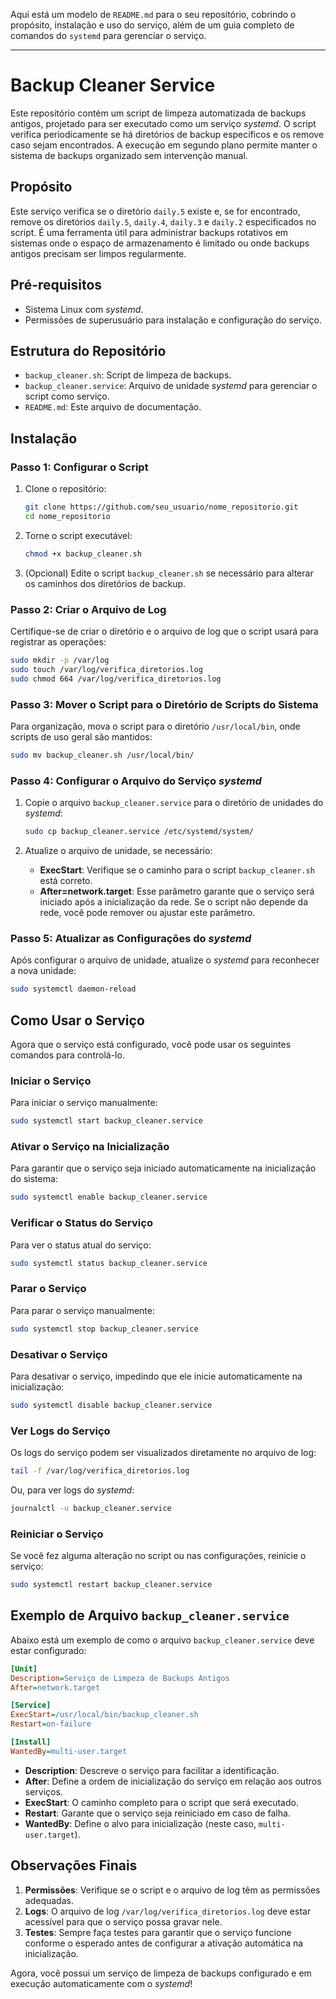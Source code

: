 Aqui está um modelo de `README.md` para o seu repositório, cobrindo o propósito, instalação e uso do serviço, além de um guia completo de comandos do `systemd` para gerenciar o serviço.

---

# Backup Cleaner Service

Este repositório contém um script de limpeza automatizada de backups antigos, projetado para ser executado como um serviço *systemd*. O script verifica periodicamente se há diretórios de backup específicos e os remove caso sejam encontrados. A execução em segundo plano permite manter o sistema de backups organizado sem intervenção manual.

## Propósito

Este serviço verifica se o diretório `daily.5` existe e, se for encontrado, remove os diretórios `daily.5`, `daily.4`, `daily.3` e `daily.2` especificados no script. É uma ferramenta útil para administrar backups rotativos em sistemas onde o espaço de armazenamento é limitado ou onde backups antigos precisam ser limpos regularmente.

## Pré-requisitos

- Sistema Linux com *systemd*.
- Permissões de superusuário para instalação e configuração do serviço.

## Estrutura do Repositório

- `backup_cleaner.sh`: Script de limpeza de backups.
- `backup_cleaner.service`: Arquivo de unidade *systemd* para gerenciar o script como serviço.
- `README.md`: Este arquivo de documentação.

## Instalação

### Passo 1: Configurar o Script

1. Clone o repositório:

   ```bash
   git clone https://github.com/seu_usuario/nome_repositorio.git
   cd nome_repositorio
   ```

2. Torne o script executável:

   ```bash
   chmod +x backup_cleaner.sh
   ```

3. (Opcional) Edite o script `backup_cleaner.sh` se necessário para alterar os caminhos dos diretórios de backup.

### Passo 2: Criar o Arquivo de Log

Certifique-se de criar o diretório e o arquivo de log que o script usará para registrar as operações:

```bash
sudo mkdir -p /var/log
sudo touch /var/log/verifica_diretorios.log
sudo chmod 664 /var/log/verifica_diretorios.log
```

### Passo 3: Mover o Script para o Diretório de Scripts do Sistema

Para organização, mova o script para o diretório `/usr/local/bin`, onde scripts de uso geral são mantidos:

```bash
sudo mv backup_cleaner.sh /usr/local/bin/
```

### Passo 4: Configurar o Arquivo do Serviço *systemd*

1. Copie o arquivo `backup_cleaner.service` para o diretório de unidades do *systemd*:

   ```bash
   sudo cp backup_cleaner.service /etc/systemd/system/
   ```

2. Atualize o arquivo de unidade, se necessário:

   - **ExecStart**: Verifique se o caminho para o script `backup_cleaner.sh` está correto.
   - **After=network.target**: Esse parâmetro garante que o serviço será iniciado após a inicialização da rede. Se o script não depende da rede, você pode remover ou ajustar este parâmetro.

### Passo 5: Atualizar as Configurações do *systemd*

Após configurar o arquivo de unidade, atualize o *systemd* para reconhecer a nova unidade:

```bash
sudo systemctl daemon-reload
```

## Como Usar o Serviço

Agora que o serviço está configurado, você pode usar os seguintes comandos para controlá-lo.

### Iniciar o Serviço

Para iniciar o serviço manualmente:

```bash
sudo systemctl start backup_cleaner.service
```

### Ativar o Serviço na Inicialização

Para garantir que o serviço seja iniciado automaticamente na inicialização do sistema:

```bash
sudo systemctl enable backup_cleaner.service
```

### Verificar o Status do Serviço

Para ver o status atual do serviço:

```bash
sudo systemctl status backup_cleaner.service
```

### Parar o Serviço

Para parar o serviço manualmente:

```bash
sudo systemctl stop backup_cleaner.service
```

### Desativar o Serviço

Para desativar o serviço, impedindo que ele inicie automaticamente na inicialização:

```bash
sudo systemctl disable backup_cleaner.service
```

### Ver Logs do Serviço

Os logs do serviço podem ser visualizados diretamente no arquivo de log:

```bash
tail -f /var/log/verifica_diretorios.log
```

Ou, para ver logs do *systemd*:

```bash
journalctl -u backup_cleaner.service
```

### Reiniciar o Serviço

Se você fez alguma alteração no script ou nas configurações, reinicie o serviço:

```bash
sudo systemctl restart backup_cleaner.service
```

## Exemplo de Arquivo `backup_cleaner.service`

Abaixo está um exemplo de como o arquivo `backup_cleaner.service` deve estar configurado:

```ini
[Unit]
Description=Serviço de Limpeza de Backups Antigos
After=network.target

[Service]
ExecStart=/usr/local/bin/backup_cleaner.sh
Restart=on-failure

[Install]
WantedBy=multi-user.target
```

- **Description**: Descreve o serviço para facilitar a identificação.
- **After**: Define a ordem de inicialização do serviço em relação aos outros serviços.
- **ExecStart**: O caminho completo para o script que será executado.
- **Restart**: Garante que o serviço seja reiniciado em caso de falha.
- **WantedBy**: Define o alvo para inicialização (neste caso, `multi-user.target`).

## Observações Finais

1. **Permissões**: Verifique se o script e o arquivo de log têm as permissões adequadas.
2. **Logs**: O arquivo de log `/var/log/verifica_diretorios.log` deve estar acessível para que o serviço possa gravar nele.
3. **Testes**: Sempre faça testes para garantir que o serviço funcione conforme o esperado antes de configurar a ativação automática na inicialização.

Agora, você possui um serviço de limpeza de backups configurado e em execução automaticamente com o *systemd*!
